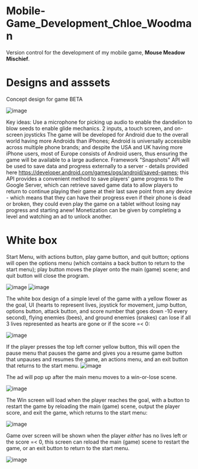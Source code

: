 # Mobile-Game_Development_Chloe_Woodman
 Version control for the development of my mobile game, **Mouse Meadow Mischief**.

 # Designs and asssets

 Concept design for game BETA
 
![image](https://github.com/ChloeWoodman/Mobile-Game_Development_Chloe_Woodman/assets/113985493/810d98f3-f472-4ef5-8452-e2d608ba1f95)

 
 Key ideas:
Use a microphone for picking up audio to enable the dandelion to blow seeds to enable glide mechanics.
2 inputs, a touch screen, and on-screen joysticks
The game will be developed for Android due to the overall world having more Androids than iPhones; Android is universally accessible across multiple phone brands; and despite the USA and UK having more iPhone users, most of Europe consists of Android users, thus ensuring the game will be available to a large audience.
Framework "Snapshots" API will be used to save data and progress externally to a server - details provided here https://developer.android.com/games/pgs/android/saved-games; this API provides a convenient method to save players' game progress to the Google Server, which can retrieve saved game data to allow players to return to continue playing their game at their last save point from any device - which means that they can have their progress even if their phone is dead or broken, they could even play the game on a tablet without losing nay progress and starting anew! 
Monetization can be given by completing a level and watching an ad to unlock another.

# White box
Start Menu, with actions button, play game button, and quit button; options will open the options menu (which contains a back button to return to the start menu); play button moves the player onto the main (game) scene; and quit button will close the program.

![image](https://github.com/ChloeWoodman/Mobile-Game_Development_Chloe_Woodman/assets/113985493/920383e1-4d3c-43b5-8edd-187dbbda0fcd) ![image](https://github.com/ChloeWoodman/Mobile-Game_Development_Chloe_Woodman/assets/113985493/c2ee8fa7-060e-4d28-97a3-caac4d00f336)


The white box design of a simple level of the game with a yellow flower as the goal, UI (hearts to represent lives, joystick for movement, jump button, options button, attack button, and score number that goes down -10 every second), flying enemies (bees), and ground enemies (snakes) can lose if all 3 lives represented as hearts are gone or if the score =< 0:

![image](https://github.com/ChloeWoodman/Mobile-Game_Development_Chloe_Woodman/assets/113985493/424506da-cd8d-43c1-8bea-8296ad2b4047)

If the player presses the top left corner yellow button, this will open the pause menu that pauses the game and gives you a resume game button that unpauses and resumes the game, an actions menu, and an exit button that returns to the start menu.
![image](https://github.com/ChloeWoodman/Mobile-Game_Development_Chloe_Woodman/assets/113985493/ee4dc74e-91b2-42f6-810d-d315043b6dcc)


The ad will pop up after the main menu moves to a win-or-lose scene.

![image](https://github.com/ChloeWoodman/Mobile-Game_Development_Chloe_Woodman/assets/113985493/c65a3892-5444-417d-a22c-e74af96e4806)

The Win screen will load when the player reaches the goal, with a button to restart the game by reloading the main (game) scene, output the player score, and exit the game, which returns to the start menu:

![image](https://github.com/ChloeWoodman/Mobile-Game_Development_Chloe_Woodman/assets/113985493/0674f3ae-02cd-4866-891e-c9983dd9d829)


Game over screen will be shown when the player *either* has no lives left or the score =< 0, this screen can reload the main (game) scene to restart the game, or an exit button to return to the start menu.

![image](https://github.com/ChloeWoodman/Mobile-Game_Development_Chloe_Woodman/assets/113985493/08b8d0d1-c6a9-4443-93b6-4283b1e6623b)





